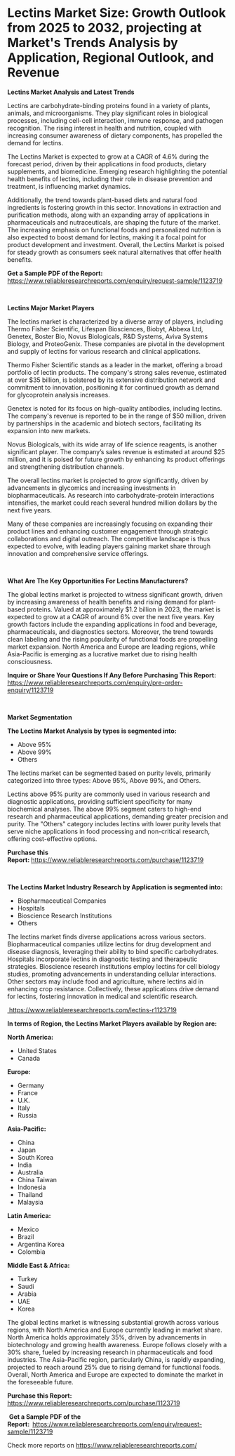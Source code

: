 <p><h1>Lectins Market Size: Growth Outlook from 2025 to 2032, projecting at Market's Trends Analysis by Application, Regional Outlook, and Revenue</h1></p><p><strong>Lectins Market Analysis and Latest Trends</strong></p>
<p><p>Lectins are carbohydrate-binding proteins found in a variety of plants, animals, and microorganisms. They play significant roles in biological processes, including cell-cell interaction, immune response, and pathogen recognition. The rising interest in health and nutrition, coupled with increasing consumer awareness of dietary components, has propelled the demand for lectins. </p><p>The Lectins Market is expected to grow at a CAGR of 4.6% during the forecast period, driven by their applications in food products, dietary supplements, and biomedicine. Emerging research highlighting the potential health benefits of lectins, including their role in disease prevention and treatment, is influencing market dynamics. </p><p>Additionally, the trend towards plant-based diets and natural food ingredients is fostering growth in this sector. Innovations in extraction and purification methods, along with an expanding array of applications in pharmaceuticals and nutraceuticals, are shaping the future of the market. The increasing emphasis on functional foods and personalized nutrition is also expected to boost demand for lectins, making it a focal point for product development and investment. Overall, the Lectins Market is poised for steady growth as consumers seek natural alternatives that offer health benefits.</p></p>
<p><strong>Get a Sample PDF of the Report:&nbsp;</strong> <a href="https://www.reliableresearchreports.com/enquiry/request-sample/1123719?utm_campaign=2644&utm_medium=2&utm_source=Github&utm_content=ia&utm_term=03032025&utm_id=lectins">https://www.reliableresearchreports.com/enquiry/request-sample/1123719</a></p>
<p>&nbsp;</p>
<p><strong>Lectins Major Market Players</strong></p>
<p><p>The lectins market is characterized by a diverse array of players, including Thermo Fisher Scientific, Lifespan Biosciences, Biobyt, Abbexa Ltd, Genetex, Boster Bio, Novus Biologicals, R&D Systems, Aviva Systems Biology, and ProteoGenix. These companies are pivotal in the development and supply of lectins for various research and clinical applications.</p><p>Thermo Fisher Scientific stands as a leader in the market, offering a broad portfolio of lectin products. The company's strong sales revenue, estimated at over $35 billion, is bolstered by its extensive distribution network and commitment to innovation, positioning it for continued growth as demand for glycoprotein analysis increases.</p><p>Genetex is noted for its focus on high-quality antibodies, including lectins. The company's revenue is reported to be in the range of $50 million, driven by partnerships in the academic and biotech sectors, facilitating its expansion into new markets.</p><p>Novus Biologicals, with its wide array of life science reagents, is another significant player. The company’s sales revenue is estimated at around $25 million, and it is poised for future growth by enhancing its product offerings and strengthening distribution channels.</p><p>The overall lectins market is projected to grow significantly, driven by advancements in glycomics and increasing investments in biopharmaceuticals. As research into carbohydrate-protein interactions intensifies, the market could reach several hundred million dollars by the next five years.</p><p>Many of these companies are increasingly focusing on expanding their product lines and enhancing customer engagement through strategic collaborations and digital outreach. The competitive landscape is thus expected to evolve, with leading players gaining market share through innovation and comprehensive service offerings.</p></p>
<p>&nbsp;</p>
<p><strong>What Are The Key Opportunities For Lectins Manufacturers?</strong></p>
<p><p>The global lectins market is projected to witness significant growth, driven by increasing awareness of health benefits and rising demand for plant-based proteins. Valued at approximately $1.2 billion in 2023, the market is expected to grow at a CAGR of around 6% over the next five years. Key growth factors include the expanding applications in food and beverage, pharmaceuticals, and diagnostics sectors. Moreover, the trend towards clean labeling and the rising popularity of functional foods are propelling market expansion. North America and Europe are leading regions, while Asia-Pacific is emerging as a lucrative market due to rising health consciousness.</p></p>
<p><strong>Inquire or Share Your Questions If Any Before Purchasing This Report:</strong> <a href="https://www.reliableresearchreports.com/enquiry/pre-order-enquiry/1123719?utm_campaign=2644&utm_medium=2&utm_source=Github&utm_content=ia&utm_term=03032025&utm_id=lectins">https://www.reliableresearchreports.com/enquiry/pre-order-enquiry/1123719</a></p>
<p>&nbsp;</p>
<p><strong>Market Segmentation</strong></p>
<p><strong>The Lectins Market Analysis by types is segmented into:</strong></p>
<p><ul><li>Above 95%</li><li>Above 99%</li><li>Others</li></ul></p>
<p><p>The lectins market can be segmented based on purity levels, primarily categorized into three types: Above 95%, Above 99%, and Others. </p><p>Lectins above 95% purity are commonly used in various research and diagnostic applications, providing sufficient specificity for many biochemical analyses. The above 99% segment caters to high-end research and pharmaceutical applications, demanding greater precision and purity. The "Others" category includes lectins with lower purity levels that serve niche applications in food processing and non-critical research, offering cost-effective options.</p></p>
<p><strong>Purchase this Report:&nbsp;</strong><a href="https://www.reliableresearchreports.com/purchase/1123719?utm_campaign=2644&utm_medium=2&utm_source=Github&utm_content=ia&utm_term=03032025&utm_id=lectins">https://www.reliableresearchreports.com/purchase/1123719</a></p>
<p>&nbsp;</p>
<p><strong>The Lectins Market Industry Research by Application is segmented into:</strong></p>
<p><ul><li>Biopharmaceutical Companies</li><li>Hospitals</li><li>Bioscience Research Institutions</li><li>Others</li></ul></p>
<p><p>The lectins market finds diverse applications across various sectors. Biopharmaceutical companies utilize lectins for drug development and disease diagnosis, leveraging their ability to bind specific carbohydrates. Hospitals incorporate lectins in diagnostic testing and therapeutic strategies. Bioscience research institutions employ lectins for cell biology studies, promoting advancements in understanding cellular interactions. Other sectors may include food and agriculture, where lectins aid in enhancing crop resistance. Collectively, these applications drive demand for lectins, fostering innovation in medical and scientific research.</p></p>
<p><a href="https://www.reliableresearchreports.com/lectins-r1123719?utm_campaign=2644&utm_medium=2&utm_source=Github&utm_content=ia&utm_term=03032025&utm_id=lectins">&nbsp;https://www.reliableresearchreports.com/lectins-r1123719</a></p>
<p><strong>In terms of Region, the Lectins Market Players available by Region are:</strong></p>
<p>
    <p> <strong> North America: </strong>
        <ul>
            <li>United States</li>
            <li>Canada</li>
        </ul>
        </p> 
    <p> <strong> Europe: </strong>
        <ul>
            <li>Germany</li>
            <li>France</li>
            <li>U.K.</li>
            <li>Italy</li>
            <li>Russia</li>
        </ul>
        </p> 
    <p> <strong> Asia-Pacific: </strong>
        <ul>
            <li>China</li>
            <li>Japan</li>
            <li>South Korea</li>
            <li>India</li>
            <li>Australia</li>
            <li>China Taiwan</li>
            <li>Indonesia</li>
            <li>Thailand</li>
            <li>Malaysia</li>
        </ul>
        </p> 
    <p> <strong> Latin America: </strong>
        <ul>
            <li>Mexico</li>
            <li>Brazil</li>
            <li>Argentina Korea</li>
            <li>Colombia</li>
        </ul>
        </p> 
    <p> <strong> Middle East & Africa: </strong>
        <ul>
            <li>Turkey</li>
            <li>Saudi</li>
            <li>Arabia</li>
            <li>UAE</li>
            <li>Korea</li>
        </ul>
    </p>
    </p>
<p><p>The global lectins market is witnessing substantial growth across various regions, with North America and Europe currently leading in market share. North America holds approximately 35%, driven by advancements in biotechnology and growing health awareness. Europe follows closely with a 30% share, fueled by increasing research in pharmaceuticals and food industries. The Asia-Pacific region, particularly China, is rapidly expanding, projected to reach around 25% due to rising demand for functional foods. Overall, North America and Europe are expected to dominate the market in the foreseeable future.</p></p>
<p><strong>Purchase this Report: </strong><a href="https://www.reliableresearchreports.com/purchase/1123719?utm_campaign=2644&utm_medium=2&utm_source=Github&utm_content=ia&utm_term=03032025&utm_id=lectins">https://www.reliableresearchreports.com/purchase/1123719</a></p>
<p>&nbsp;<strong>Get a Sample PDF of the Report:&nbsp;&nbsp;</strong><a href="https://www.reliableresearchreports.com/enquiry/request-sample/1123719?utm_campaign=2644&utm_medium=2&utm_source=Github&utm_content=ia&utm_term=03032025&utm_id=lectins">https://www.reliableresearchreports.com/enquiry/request-sample/1123719</a></p>
<p><strong></strong></p>
<p>Check more reports on <a href="https://www.reliableresearchreports.com/?utm_campaign=2644&utm_medium=2&utm_source=Github&utm_content=ia&utm_term=03032025&utm_id=lectins">https://www.reliableresearchreports.com/</a></p>
